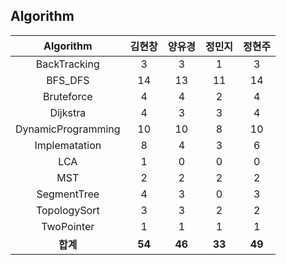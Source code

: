 ## Algorithm
|    Algorithm    | 김현창 | 양유경 | 정민지 | 정현주 |
| :-------------: | :----: | :----: | :----: | :----: |
|BackTracking|3|3|1|3|
|BFS_DFS|14|13|11|14|
|Bruteforce|4|4|2|4|
|Dijkstra|4|3|3|4|
|DynamicProgramming|10|10|8|10|
|Implematation|8|4|3|6|
|LCA|1|0|0|0|
|MST|2|2|2|2|
|SegmentTree|4|3|0|3|
|TopologySort|3|3|2|2|
|TwoPointer|1|1|1|1|
| **합계** | **54**|**46**|**33**|**49**|

